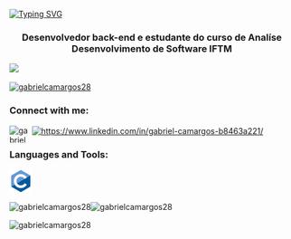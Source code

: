 [![Typing SVG](https://readme-typing-svg.herokuapp.com/?color=BLUE&size=35&center=true&vCenter=true&width=1000&lines=OLA,+MEU+NOME+É+GABRIEL+CAMARGOS;EU+TENHO+18+ANOS;SOU+DE+PATROCINIO,+MG;ESTUDO+ANALISE+DESENVOLVIMENTO+DE+SISTEMAS+NO+IFTM;SEJA+BEM+VINDO!+:%29)](https://git.io/typing-svg)

<h3 align="center" color=blue>Desenvolvedor back-end e estudante do curso de Analíse Desenvolvimento de Software IFTM</h3>

<p align="left"> <img src="https://komarev.com/ghpvc/?username=gabrielcamargos28&label=Profile%20views&color=0e75b6&style=flat&langs_count=7&theme=dracula"
</p>

<p align="left"> <a href="https://github.com/ryo-ma/github-profile-trophy"><img src="https://github-profile-trophy.vercel.app/?username=gabrielcamargos28&langs_count=7&theme=dracula" alt="gabrielcamargos28" /></a> </p>


<h3 align="left"><b>Connect with me:</b></h3>
<p align="left">
<a href="https://www.linkedin.com/in/gabriel-camargos-b8463a221/" target="blank">
<img align="center" src="https://raw.githubusercontent.com/rahuldkjain/github-profile-readme-generator/master/src/images/icons/Social/linked-in-alt.svg" alt="https://www.linkedin.com/in/gabriel-camargos-b8463a221/" height="30" width="40" /></a>
<a href="https://instagram.com/gabriel_pcamargos" target="blank"><img align="left" src="https://raw.githubusercontent.com/rahuldkjain/github-profile-readme-generator/master/src/images/icons/Social/instagram.svg" alt="gabriel_pcamargos" height="30" width="40" /></a>
</p>

<h3 align="left">Languages and Tools:</h3>
<p align="left"> <a href="https://www.cprogramming.com/" target="_blank" rel="noreferrer"> <img src="https://raw.githubusercontent.com/devicons/devicon/master/icons/c/c-original.svg" alt="c" width="40" height="40"/> </a> </p>

<p><img align="left" src="https://github-readme-stats.vercel.app/api/top-langs?username=gabrielcamargos28&show_icons=true&locale=en&layout=compact&langs_count=7&theme=dracula" alt="gabrielcamargos28" /></p>

<p>&nbsp;<img align="left" src="https://github-readme-stats.vercel.app/api?username=gabrielcamargos28&show_icons=true&locale=en&langs_count=7&theme=dracula" alt="gabrielcamargos28" /></p>

<p><img align="center" src="https://github-readme-streak-stats.herokuapp.com/?user=gabrielcamargos28&&langs_count=7&theme=dracula" alt="gabrielcamargos28" /></p>
<!--<img align="center" src="https://user-images.githubusercontent.com/86752686/182049043-c89406f8-6370-4a58-9908-da1dc8affee7.gif" alt="gabrielcamargos28" height="30" width="1000"/></a>-->

